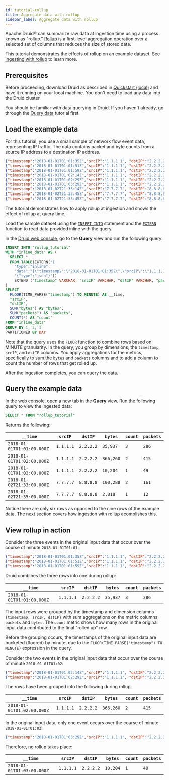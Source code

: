 ```yaml
---
id: tutorial-rollup
title: Aggregate data with rollup
sidebar_label: Aggregate data with rollup
---
```


<!--
  ~ Licensed to the Apache Software Foundation (ASF) under one
  ~ or more contributor license agreements.  See the NOTICE file
  ~ distributed with this work for additional information
  ~ regarding copyright ownership.  The ASF licenses this file
  ~ to you under the Apache License, Version 2.0 (the
  ~ "License"); you may not use this file except in compliance
  ~ with the License.  You may obtain a copy of the License at
  ~
  ~   http://www.apache.org/licenses/LICENSE-2.0
  ~
  ~ Unless required by applicable law or agreed to in writing,
  ~ software distributed under the License is distributed on an
  ~ "AS IS" BASIS, WITHOUT WARRANTIES OR CONDITIONS OF ANY
  ~ KIND, either express or implied.  See the License for the
  ~ specific language governing permissions and limitations
  ~ under the License.
  -->


Apache Druid&circledR; can summarize raw data at ingestion time using a process known as "rollup." [Rollup](../ingestion/rollup.md) is a first-level aggregation operation over a selected set of columns that reduces the size of stored data.

This tutorial demonstrates the effects of rollup on an example dataset. See [ingesting with rollup](https://druid.apache.org/docs/latest/multi-stage-query/concepts/#rollup) to learn more. 

## Prerequisites

Before proceeding, download Druid as described in [Quickstart (local)](index.md) and have it running on your local machine. You don't need to load any data into the Druid cluster.

You should be familiar with data querying in Druid. If you haven't already, go through the [Query data](../tutorials/tutorial-query.md) tutorial first.


## Load the example data

For this tutorial, you use a small sample of network flow event data, representing IP traffic.
The data contains packet and byte counts from a source IP address to a destination IP address.

```json
{"timestamp":"2018-01-01T01:01:35Z","srcIP":"1.1.1.1", "dstIP":"2.2.2.2","packets":20,"bytes":9024}
{"timestamp":"2018-01-01T01:01:51Z","srcIP":"1.1.1.1", "dstIP":"2.2.2.2","packets":255,"bytes":21133}
{"timestamp":"2018-01-01T01:01:59Z","srcIP":"1.1.1.1", "dstIP":"2.2.2.2","packets":11,"bytes":5780}
{"timestamp":"2018-01-01T01:02:14Z","srcIP":"1.1.1.1", "dstIP":"2.2.2.2","packets":38,"bytes":6289}
{"timestamp":"2018-01-01T01:02:29Z","srcIP":"1.1.1.1", "dstIP":"2.2.2.2","packets":377,"bytes":359971}
{"timestamp":"2018-01-01T01:03:29Z","srcIP":"1.1.1.1", "dstIP":"2.2.2.2","packets":49,"bytes":10204}
{"timestamp":"2018-01-02T21:33:14Z","srcIP":"7.7.7.7", "dstIP":"8.8.8.8","packets":38,"bytes":6289}
{"timestamp":"2018-01-02T21:33:45Z","srcIP":"7.7.7.7", "dstIP":"8.8.8.8","packets":123,"bytes":93999}
{"timestamp":"2018-01-02T21:35:45Z","srcIP":"7.7.7.7", "dstIP":"8.8.8.8","packets":12,"bytes":2818}
```

The tutorial demonstrates how to apply rollup at ingestion and shows the effect of rollup at query time.

Load the sample dataset using the [`INSERT INTO`](../multi-stage-query/reference.md/#insert) statement and the [`EXTERN`](../multi-stage-query/reference.md/#extern-function) function to read data provided inline with the query.

In the [Druid web console](../operations/web-console.md), go to the **Query** view and run the following query:

```sql
INSERT INTO "rollup_tutorial"
WITH "inline_data" AS (
  SELECT *
  FROM TABLE(EXTERN('{
    "type":"inline",
    "data":"{\"timestamp\":\"2018-01-01T01:01:35Z\",\"srcIP\":\"1.1.1.1\",\"dstIP\":\"2.2.2.2\",\"packets\":20,\"bytes\":9024}\n{\"timestamp\":\"2018-01-01T01:02:14Z\",\"srcIP\":\"1.1.1.1\",\"dstIP\":\"2.2.2.2\",\"packets\":38,\"bytes\":6289}\n{\"timestamp\":\"2018-01-01T01:01:59Z\",\"srcIP\":\"1.1.1.1\",\"dstIP\":\"2.2.2.2\",\"packets\":11,\"bytes\":5780}\n{\"timestamp\":\"2018-01-01T01:01:51Z\",\"srcIP\":\"1.1.1.1\",\"dstIP\":\"2.2.2.2\",\"packets\":255,\"bytes\":21133}\n{\"timestamp\":\"2018-01-01T01:02:29Z\",\"srcIP\":\"1.1.1.1\",\"dstIP\":\"2.2.2.2\",\"packets\":377,\"bytes\":359971}\n{\"timestamp\":\"2018-01-01T01:03:29Z\",\"srcIP\":\"1.1.1.1\",\"dstIP\":\"2.2.2.2\",\"packets\":49,\"bytes\":10204}\n{\"timestamp\":\"2018-01-02T21:33:14Z\",\"srcIP\":\"7.7.7.7\",\"dstIP\":\"8.8.8.8\",\"packets\":38,\"bytes\":6289}\n{\"timestamp\":\"2018-01-02T21:33:45Z\",\"srcIP\":\"7.7.7.7\",\"dstIP\":\"8.8.8.8\",\"packets\":123,\"bytes\":93999}\n{\"timestamp\":\"2018-01-02T21:35:45Z\",\"srcIP\":\"7.7.7.7\",\"dstIP\":\"8.8.8.8\",\"packets\":12,\"bytes\":2818}"}', 
    '{"type":"json"}')) 
    EXTEND ("timestamp" VARCHAR, "srcIP" VARCHAR, "dstIP" VARCHAR, "packets" BIGINT, "bytes" BIGINT)
)
SELECT
  FLOOR(TIME_PARSE("timestamp") TO MINUTE) AS __time,
  "srcIP",
  "dstIP",
  SUM("bytes") AS "bytes",
  SUM("packets") AS "packets",
  COUNT(*) AS "count"
FROM "inline_data"
GROUP BY 1, 2, 3
PARTITIONED BY DAY
```

Note that the query uses the `FLOOR` function to combine rows based on MINUTE granularity.
In the query, you group by dimensions, the `timestamp`, `srcIP`, and `dstIP` columns.
You apply aggregations for the metrics, specifically to sum the `bytes` and `packets` columns and to add a column to count the number of rows that get rolled up.

After the ingestion completes, you can query the data.

## Query the example data

In the web console, open a new tab in the **Query** view. Run the following query to view the ingested data:

```sql
SELECT * FROM "rollup_tutorial"
```

Returns the following:

| `__time` | `srcIP` | `dstIP` | `bytes` | `count` | `packets` |
| -- | -- | -- | -- | -- | -- |
| `2018-01-01T01:01:00.000Z` | `1.1.1.1` | `2.2.2.2` | `35,937` | `3` | `286` |
| `2018-01-01T01:02:00.000Z` | `1.1.1.1` | `2.2.2.2` | `366,260` | `2` | `415` |
| `2018-01-01T01:03:00.000Z` | `1.1.1.1` | `2.2.2.2` | `10,204` | `1` | `49` |
| `2018-01-02T21:33:00.000Z` | `7.7.7.7` | `8.8.8.8` | `100,288` | `2` | `161` |
| `2018-01-02T21:35:00.000Z` | `7.7.7.7` | `8.8.8.8` | `2,818` | `1` | `12` |

Notice there are only six rows as opposed to the nine rows of the example data. The next section covers how ingestion with rollup acomplishes this.

## View rollup in action

Consider the three events in the original input data that occur over the course of minute `2018-01-01T01:01`:

```json
{"timestamp":"2018-01-01T01:01:35Z","srcIP":"1.1.1.1", "dstIP":"2.2.2.2","packets":20,"bytes":9024}
{"timestamp":"2018-01-01T01:01:51Z","srcIP":"1.1.1.1", "dstIP":"2.2.2.2","packets":255,"bytes":21133}
{"timestamp":"2018-01-01T01:01:59Z","srcIP":"1.1.1.1", "dstIP":"2.2.2.2","packets":11,"bytes":5780}
```

Druid combines the three rows into one during rollup:

| `__time` | `srcIP` | `dstIP` | `bytes` | `count` | `packets` |
| -- | -- | -- | -- | -- | -- |
| `2018-01-01T01:01:00.000Z` | `1.1.1.1` | `2.2.2.2` | `35,937` | `3` | `286` |

The input rows were grouped by the timestamp and dimension columns `{timestamp, srcIP, dstIP}` with sum aggregations on the metric columns `packets` and `bytes`. The `count` metric shows how many rows in the original input data contributed to the final "rolled up" row.

Before the grouping occurs, the timestamps of the original input data are bucketed (floored) by minute, due to the `FLOOR(TIME_PARSE("timestamp") TO MINUTE)` expression in the query.

Consider the two events in the original input data that occur over the course of minute `2018-01-01T01:02`:

```json
{"timestamp":"2018-01-01T01:02:14Z","srcIP":"1.1.1.1", "dstIP":"2.2.2.2","packets":38,"bytes":6289}
{"timestamp":"2018-01-01T01:02:29Z","srcIP":"1.1.1.1", "dstIP":"2.2.2.2","packets":377,"bytes":359971}
```

The rows have been grouped into the following during rollup:

| `__time` | `srcIP` | `dstIP` | `bytes` | `count` | `packets` |
| -- | -- | -- | -- | -- | -- |
| `2018-01-01T01:02:00.000Z` | `1.1.1.1` | `2.2.2.2` | `366,260` | `2` | `415` |

In the original input data, only one event occurs over the course of minute `2018-01-01T01:03`:

```json
{"timestamp":"2018-01-01T01:03:29Z","srcIP":"1.1.1.1", "dstIP":"2.2.2.2","packets":49,"bytes":10204}
```

Therefore, no rollup takes place:

| `__time` | `srcIP` | `dstIP` | `bytes` | `count` | `packets` |
| -- | -- | -- | -- | -- | -- |
| `2018-01-01T01:03:00.000Z` | `1.1.1.1` | `2.2.2.2` | `10,204` | `1` | `49` |


